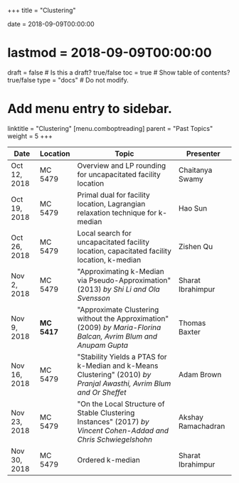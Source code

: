 +++
title = "Clustering"

date = 2018-09-09T00:00:00
# lastmod = 2018-09-09T00:00:00

draft = false  # Is this a draft? true/false
toc = true  # Show table of contents? true/false
type = "docs"  # Do not modify.

# Add menu entry to sidebar.
linktitle = "Clustering"
[menu.comboptreading]
  parent = "Past Topics"
  weight = 5
+++

| Date         | Location    | Topic                                                                                                               | Presenter          |
|--------------|-------------|---------------------------------------------------------------------------------------------------------------------|--------------------|
| Oct 12, 2018 | MC 5479     | Overview and LP rounding for uncapacitated facility location                                                        | Chaitanya Swamy    |
| Oct 19, 2018 | MC 5479     | Primal dual for facility location, Lagrangian relaxation technique for k-median                                     | Hao Sun            |
| Oct 26, 2018 | MC 5479     | Local search for uncapacitated facility location, capacitated facility location, k-median                           | Zishen Qu          |
| Nov 2, 2018  | MC 5479     | "Approximating k-Median via Pseudo-Approximation" (2013) _by Shi Li and Ola Svensson_                               | Sharat Ibrahimpur  |
| Nov 9, 2018  | **MC 5417** | "Approximate Clustering without the Approximation" (2009) _by Maria-Florina Balcan, Avrim Blum and Anupam Gupta_    | Thomas Baxter      |
| Nov 16, 2018 | MC 5479     | "Stability Yields a PTAS for k-Median and k-Means Clustering" (2010) _by Pranjal Awasthi, Avrim Blum and Or Sheffet_ | Adam Brown         |
| Nov 23, 2018 | MC 5479     | "On the Local Structure of Stable Clustering Instances" (2017) _by Vincent Cohen-Addad and Chris Schwiegelshohn_    | Akshay Ramachadran |
| Nov 30, 2018 | MC 5479     | Ordered k-median                                                                                                    | Sharat Ibrahimpur  |
